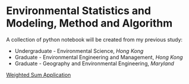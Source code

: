 # Environmental Statistics and Modeling, Method and Algorithm

A collection of python notebook will be created from my previous study:
* Undergraduate - Environmental Science, _Hong Kong_
* Graduate - Environmental Engineering and Management, _Hong Kong_
* Graduate - Geography and Environmental Engineering, _Maryland_

[Weighted Sum Application](http://nbviewer.ipython.org/github/kairusann/envstat/blob/master/primer.ipynb)
